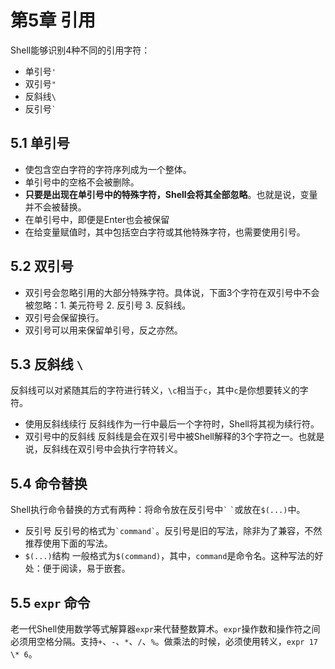 # 第5章 引用

Shell能够识别4种不同的引用字符：

- 单引号`'`
- 双引号`"`
- 反斜线`\`
- 反引号`` ` ``

## 5.1 单引号

- 使包含空白字符的字符序列成为一个整体。
- 单引号中的空格不会被删除。
- **只要是出现在单引号中的特殊字符，Shell会将其全部忽略**。也就是说，变量并不会被替换。
- 在单引号中，即便是Enter也会被保留
- 在给变量赋值时，其中包括空白字符或其他特殊字符，也需要使用引号。

## 5.2 双引号

- 双引号会忽略引用的大部分特殊字符。具体说，下面3个字符在双引号中不会被忽略：1. 美元符号 2. 反引号 3. 反斜线。
- 双引号会保留换行。
- 双引号可以用来保留单引号，反之亦然。

## 5.3 反斜线 `\`

反斜线可以对紧随其后的字符进行转义，`\c`相当于`c`，其中`c`是你想要转义的字符。

- 使用反斜线续行
  反斜线作为一行中最后一个字符时，Shell将其视为续行符。
- 双引号中的反斜线
  反斜线是会在双引号中被Shell解释的3个字符之一。也就是说，反斜线在双引号中会执行字符转义。

## 5.4 命令替换

Shell执行命令替换的方式有两种：将命令放在反引号中`` ` `` `` ` ``或放在`$(...)`中。

- 反引号
  反引号的格式为`` `command` ``。反引号是旧的写法，除非为了兼容，不然推荐使用下面的写法。
- `$(...)`结构
  一般格式为`$(command)`，其中，`command`是命令名。这种写法的好处：便于阅读，易于嵌套。
  
## 5.5 `expr` 命令

老一代Shell使用数学等式解算器`expr`来代替整数算术。`expr`操作数和操作符之间必须用空格分隔。支持`+`、`-`、`*`、`/`、`%`。做乘法的时候，必须使用转义，`expr 17 \* 6`。
